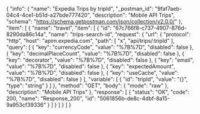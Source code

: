 {
  "info": {
    "name": "Expedia Trips by tripId",
    "_postman_id": "9faf7aeb-04c4-4ce1-b51d-a27bde777420",
    "description": "Mobile API Trips",
    "schema": "https://schema.getpostman.com/json/collection/v2.0.0/"
  },
  "item": [
    {
      "name": "travel",
      "item": [
        {
          "id": "67c766f8-c737-4907-876d-8290da86c14a",
          "name": "trips-search-id",
          "request": {
            "url": {
              "protocol": "http",
              "host": "apim.expedia.com",
              "path": [
                "x",
                "api/trips/:tripId"
              ],
              "query": [
                {
                  "key": "currencyCode",
                  "value": "%7B%7D",
                  "disabled": false
                },
                {
                  "key": "decimalPlaceCount",
                  "value": "%7B%7D",
                  "disabled": false
                },
                {
                  "key": "decorator",
                  "value": "%7B%7D",
                  "disabled": false
                },
                {
                  "key": "email",
                  "value": "%7B%7D",
                  "disabled": false
                },
                {
                  "key": "expectedAmount",
                  "value": "%7B%7D",
                  "disabled": false
                },
                {
                  "key": "useCache",
                  "value": "%7B%7D",
                  "disabled": false
                }
              ],
              "variable": [
                {
                  "id": "tripId",
                  "value": "{}",
                  "type": "string"
                }
              ]
            },
            "method": "GET",
            "body": {
              "mode": "raw"
            },
            "description": "Mobile API Trips"
          },
          "response": [
            {
              "status": "OK",
              "code": 200,
              "name": "Response_200",
              "id": "5061856b-de8c-4dbf-8a15-9a953cf39336"
            }
          ]
        }
      ]
    }
  ]
}